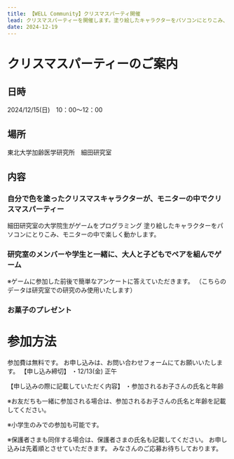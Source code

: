 ```yaml
---
title: 【WELL Community】クリスマスパーティ開催
lead: クリスマスパーティーを開催します。塗り絵したキャラクターをパソコンにとりこみ、モニターの中で楽しく動かします。
date: 2024-12-19
---
```


# クリスマスパーティーのご案内

## 日時

2024/12/15(日)　10：00～12：00

## 場所

東北大学加齢医学研究所　細田研究室

## 内容

### 自分で色を塗ったクリスマスキャラクターが、モニターの中でクリスマスパーティー

細田研究室の大学院生がゲームをプログラミング
塗り絵したキャラクターをパソコンにとりこみ、モニターの中で楽しく動かします。

### 研究室のメンバーや学生と一緒に、大人と子どもでペアを組んでゲーム

※ゲームに参加した前後で簡単なアンケートに答えていただきます。
（こちらのデータは研究室での研究のみ使用いたします）

### お菓子のプレゼント

# 参加方法

参加費は無料です。
お申し込みは、お問い合わせフォームにてお願いいたします。
【申し込み締切】
・12/13(金) 正午

【申し込みの際に記載していただく内容】
・参加されるお子さんの氏名と年齢

※お友だちも一緒に参加される場合は、参加されるお子さんの氏名と年齢を記載してください。

※小学生のみでの参加も可能です。

※保護者さまも同伴する場合は、保護者さまの氏名も記載してください。
お申し込みは先着順とさせていただきます。
みなさんのご応募お待ちしております。

